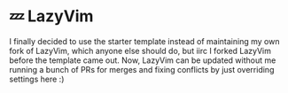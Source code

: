 # 💤 LazyVim

I finally decided to use the starter template instead of maintaining my own fork of LazyVim, which anyone else should do, but iirc I forked LazyVim before the template came out. Now, LazyVim can be updated without me running a bunch of PRs for merges and fixing conflicts by just overriding settings here :) 
